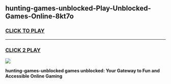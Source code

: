 
## hunting-games-unblocked-Play-Unblocked-Games-Online-8kt7o
<h3>
<a href="https://premium76.site?title=hunting-games-unblocked&ref=25A">CLICK TO PLAY</a></h3>
<hr>

<h3>
<a href="https://premium76.site?title=hunting-games-unblocked&ref=25A">CLICK 2 PLAY</a>
  
</h3>

<a href="https://premium76.site?title=hunting-games-unblocked&ref=25A"><img src="https://clearcache.store/games.png"></a>


**hunting-games-unblocked games unblocked: Your Gateway to Fun and Accessible Online Gaming**
